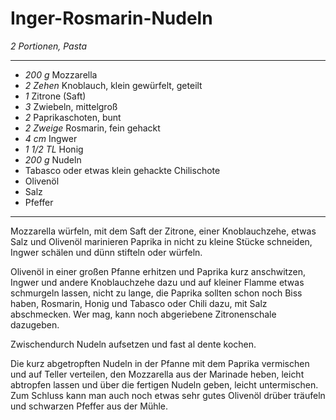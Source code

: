 # Inger-Rosmarin-Nudeln

*2 Portionen, Pasta*

---

- *200 g* Mozzarella
- *2 Zehen* Knoblauch, klein gewürfelt, geteilt
- *1* Zitrone (Saft)
- *3* Zwiebeln, mittelgroß
- *2* Paprikaschoten, bunt
- *2 Zweige* Rosmarin, fein gehackt
- *4 cm* Ingwer
- *1 1/2 TL* Honig
- *200 g* Nudeln
- Tabasco oder etwas klein gehackte Chilischote
- Olivenöl
- Salz
- Pfeffer

---

Mozzarella würfeln, mit dem Saft der Zitrone, einer Knoblauchzehe, etwas Salz und Olivenöl marinieren
Paprika in nicht zu kleine Stücke schneiden, Ingwer schälen und dünn stifteln oder würfeln. 

Olivenöl in einer großen Pfanne erhitzen und Paprika kurz anschwitzen, Ingwer und andere Knoblauchzehe dazu und auf kleiner Flamme etwas schmurgeln lassen, nicht zu lange, die Paprika sollten schon noch Biss haben, Rosmarin, Honig und Tabasco oder Chili dazu, mit Salz abschmecken. Wer mag, kann noch abgeriebene Zitronenschale dazugeben.

Zwischendurch Nudeln aufsetzen und fast al dente kochen. 

Die kurz abgetropften Nudeln in der Pfanne mit dem Paprika vermischen und auf Teller verteilen, den Mozzarella aus der Marinade heben, leicht abtropfen lassen und über die fertigen Nudeln geben, leicht untermischen.
Zum Schluss kann man auch noch etwas sehr gutes Olivenöl drüber träufeln und schwarzen Pfeffer aus der Mühle.
